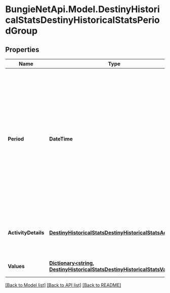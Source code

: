 # BungieNetApi.Model.DestinyHistoricalStatsDestinyHistoricalStatsPeriodGroup
## Properties

Name | Type | Description | Notes
------------ | ------------- | ------------- | -------------
**Period** | **DateTime** | Period for the group. If the stat periodType is day, then this will have a specific day. If the type is monthly, then this value will be the first day of the applicable month. This value is not set when the periodType is &#39;all time&#39;. | [optional] 
**ActivityDetails** | [**DestinyHistoricalStatsDestinyHistoricalStatsActivity**](DestinyHistoricalStatsDestinyHistoricalStatsActivity.md) | If the period group is for a specific activity, this property will be set. | [optional] 
**Values** | [**Dictionary&lt;string, DestinyHistoricalStatsDestinyHistoricalStatsValue&gt;**](DestinyHistoricalStatsDestinyHistoricalStatsValue.md) | Collection of stats for the period. | [optional] 

[[Back to Model list]](../README.md#documentation-for-models) [[Back to API list]](../README.md#documentation-for-api-endpoints) [[Back to README]](../README.md)

